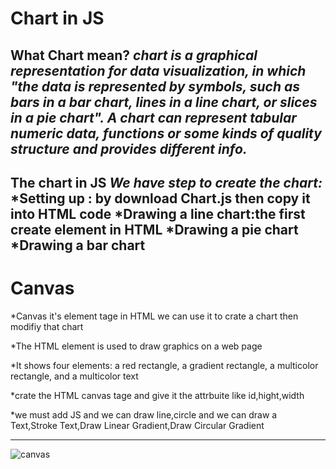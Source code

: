 # Chart in JS
**What Chart mean?**
*chart is a graphical representation for data visualization, in which "the data is represented by symbols, such as bars in a bar chart, lines in a line chart, or slices in a pie chart". A chart can represent tabular numeric data, functions or some kinds of quality structure and provides different info.*
---------------------------------------------------------------------------------
**The chart in JS**
*We have step to create the chart:*
*Setting up : by download Chart.js then copy it into HTML code
*Drawing a line chart:the first create  element in HTML
*Drawing a pie chart
*Drawing a bar chart
--------------------------------------------------------------------------------------------------------
# Canvas
*Canvas it's element tage in HTML we can use it to crate a chart then modifiy that chart

*The HTML element is used to draw graphics on a web page

*It shows four elements: a red rectangle, a gradient rectangle, a multicolor rectangle, and a multicolor text

*crate the HTML canvas tage and give it the attrbuite like id,hight,width

*we must add JS and we can draw line,circle and we can draw a Text,Stroke Text,Draw Linear Gradient,Draw Circular Gradient 

-------------------------------------------------------------------------------------------------------


![canvas](https://i.stack.imgur.com/642Ei.png)
